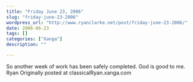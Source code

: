 ```yaml
---
title: "Friday June 23, 2006"
slug: "friday-june-23-2006"
wordpress_url: "http://www.ryanclarke.net/post/friday-june-23-2006/"
date: 2006-06-23
tags: []
categories: ["Xanga"]
description: ""

---
```


So another week of work has been safely completed. God is good to me.
Ryan
Originally posted at classicalRyan.xanga.com
